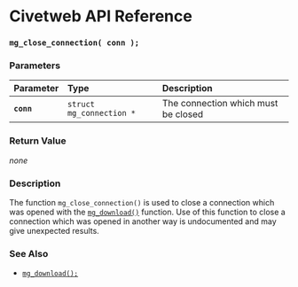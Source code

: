 # Civetweb API Reference

### `mg_close_connection( conn );`

### Parameters

| Parameter | Type | Description |
| :--- | :--- | :--- |
|**`conn`**|`struct mg_connection *`|The connection which must be closed|

### Return Value

*none*

### Description

The function `mg_close_connection()` is used to close a connection which was opened with the [`mg_download()`](mg_download.md) function. Use of this function to close a connection which was opened in another way is undocumented and may give unexpected results.

### See Also

* [`mg_download();`](mg_download.md)
